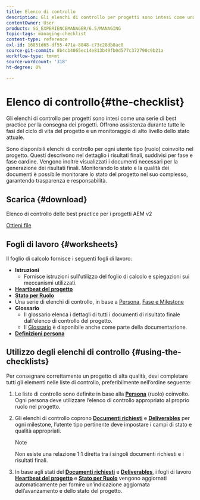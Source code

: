 ```yaml
---
title: Elenco di controllo
description: Gli elenchi di controllo per progetti sono intesi come una serie di best practice per la consegna dei progetti. Offrono assistenza durante tutte le fasi del ciclo di vita del progetto e un monitoraggio di alto livello dello stato attuale.
contentOwner: User
products: SG_EXPERIENCEMANAGER/6.5/MANAGING
topic-tags: managing-checklist
content-type: reference
exl-id: 16851d65-df55-471a-8848-c73c28db8ac0
source-git-commit: 8b4cb4065ec14e813b49fb0d577c372790c9b21a
workflow-type: tm+mt
source-wordcount: '318'
ht-degree: 0%

---
```


# Elenco di controllo{#the-checklist}

Gli elenchi di controllo per progetti sono intesi come una serie di best practice per la consegna dei progetti. Offrono assistenza durante tutte le fasi del ciclo di vita del progetto e un monitoraggio di alto livello dello stato attuale.

Sono disponibili elenchi di controllo per ogni utente tipo (ruolo) coinvolto nel progetto. Questi descrivono nel dettaglio i risultati finali, suddivisi per fase e fase cardine. Vengono inoltre visualizzati i documenti necessari per la generazione dei risultati finali. Monitorando lo stato e la qualità dei documenti è possibile monitorare lo stato del progetto nel suo complesso, garantendo trasparenza e responsabilità.

## Scarica {#download}

Elenco di controllo delle best practice per i progetti AEM v2

[Ottieni file](assets/aem_project_bp_checklistv2-65.xlsx)

## Fogli di lavoro {#worksheets}

Il foglio di calcolo fornisce i seguenti fogli di lavoro:

* **Istruzioni**
   * Fornisce istruzioni sull&#39;utilizzo del foglio di calcolo e spiegazioni sui meccanismi utilizzati.
* **[Heartbeat del progetto](/help/managing/best-practices.md#project-heartbeat-dashboard)**
* **[Stato per Ruolo](/help/managing/best-practices.md#status-by-role)**
* Una serie di elenchi di controllo, in base a [Persona](/help/managing/best-practices.md#persona), [Fase e Milestone](/help/managing/best-practices.md#phases-and-milestones)
* **Glossario**
   * Il glossario elenca i dettagli di tutti i documenti di risultato finale dall&#39;elenco di controllo del progetto.
   * Il [Glossario](/help/managing/best-practices-glossary.md) è disponibile anche come parte della documentazione.
* **[Definizioni persona](/help/managing/best-practices.md#persona)**

## Utilizzo degli elenchi di controllo {#using-the-checklists}

Per consegnare correttamente un progetto di alta qualità, devi completare tutti gli elementi nelle liste di controllo, preferibilmente nell’ordine seguente:

1. Le liste di controllo sono definite in base alla **[Persona](/help/managing/best-practices.md#persona)** (ruolo) coinvolto. Ogni persona deve utilizzare l’elenco di controllo appropriato al proprio ruolo nel progetto.
1. Gli elenchi di controllo coprono **[Documenti richiesti](/help/managing/best-practices.md#required-documents)** e **[Deliverables](/help/managing/best-practices.md#deliverables)** per ogni milestone, l’utente tipo pertinente deve impostare i campi di stato e qualità appropriati.

   >[!NOTE]
   >
   >Non esiste una relazione 1:1 diretta tra i singoli documenti richiesti e i risultati finali.

1. In base agli stati del **[Documenti richiesti](/help/managing/best-practices.md#required-documents)** e **[Deliverables](/help/managing/best-practices.md#deliverables)**, i fogli di lavoro **[Heartbeat del progetto](/help/managing/best-practices.md#project-heartbeat-dashboard)** e **[Stato per Ruolo](/help/managing/best-practices.md#status-by-role)** vengono aggiornati automaticamente per fornire un’indicazione aggiornata dell’avanzamento e dello stato del progetto.
